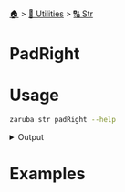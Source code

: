 <!--startTocHeader-->
[🏠](../../README.md) > [🔧 Utilities](../README.md) > [🔠 Str](README.md)
# PadRight
<!--endTocHeader-->

# Usage

<!--startCode-->
```bash
zaruba str padRight --help
```
 
<details>
<summary>Output</summary>
 
```````
Fill from right

Usage:
  zaruba str padRight <string> <length> [char] [flags]

Flags:
  -h, --help   help for padRight
```````
</details>
<!--endCode-->

# Examples


<!--startTocSubTopic-->
<!--endTocSubTopic-->